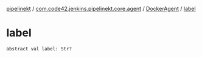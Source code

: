 [pipelinekt](../../index.md) / [com.code42.jenkins.pipelinekt.core.agent](../index.md) / [DockerAgent](index.md) / [label](./label.md)

# label

`abstract val label: Str?`